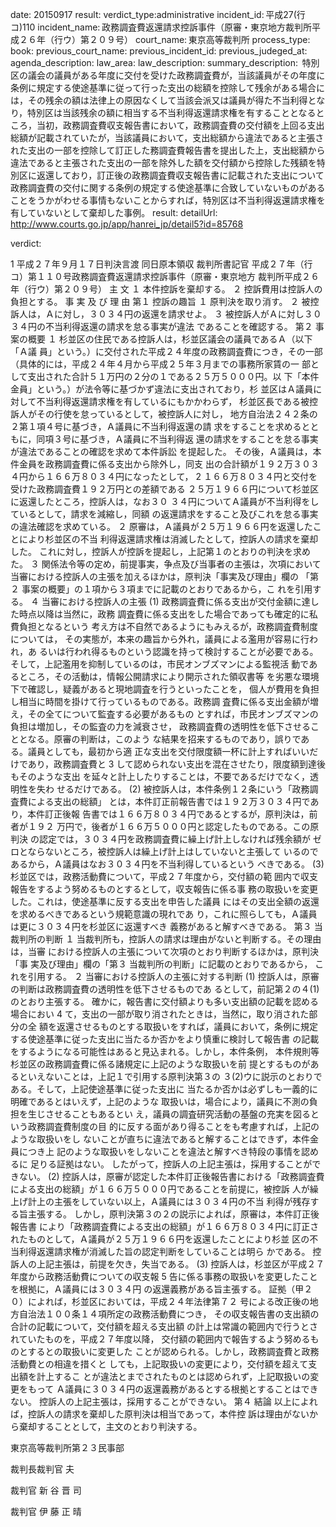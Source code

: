 
date: 20150917
result: 
verdict_type:administrative
incident_id: 平成27(行コ)110
incident_name: 政務調査費返還請求控訴事件（原審・東京地方裁判所平成２６年（行ウ）第２０９号）
court_name: 東京高等裁判所
process_type:
book: 
previous_court_name:
previous_incident_id:
previous_judeged_at:
agenda_description: 
law_area: 
law_description: 
summary_description:  特別区の議会の議員がある年度に交付を受けた政務調査費が，当該議員がその年度に条例に規定する使途基準に従って行った支出の総額を控除して残余がある場合には，その残余の額は法律上の原因なくして当該会派又は議員が得た不当利得となり，特別区は当該残余の額に相当する不当利得返還請求権を有することとなるところ，当初，政務調査費収支報告書において，政務調査費の交付額を上回る支出総額が記載されていたが，当該議員において，支出総額から違法であると主張された支出の一部を控除して訂正した務調査費報告書を提出した上，支出総額から違法であると主張された支出の一部を除外した額を交付額から控除した残額を特別区に返還しており，訂正後の政務調査費収支報告書に記載された支出について政務調査費の交付に関する条例の規定する使途基準に合致していないものがあることをうかがわせる事情もないことからすれば，特別区は不当利得返還請求権を有していないとして棄却した事例。
result: 
detailUrl: http://www.courts.go.jp/app/hanrei_jp/detail5?id=85768

verdict:

 1 
平成２７年９月１７日判決言渡 同日原本領収 裁判所書記官 
平成２７年（行コ）第１１０号政務調査費返還請求控訴事件（原審・東京地方
裁判所平成２６年（行ウ）第２０９号） 
主 文 
１ 本件控訴を棄却する。 
２ 控訴費用は控訴人の負担とする。 
事 実 及 び 理 由 
第１ 控訴の趣旨 
１ 原判決を取り消す。 
２ 被控訴人は，Ａに対し，３０３４円の返還を請求せよ。 
３ 被控訴人がＡに対し３０３４円の不当利得返還の請求を怠る事実が違法
であることを確認する。 
第２ 事案の概要 
１ 杉並区の住民である控訴人は，杉並区議会の議員であるＡ（以下「Ａ議
員」という。）に交付された平成２４年度の政務調査費につき，その一部
（具体的には，平成２４年４月から平成２５年３月までの事務所家賃の一
部として支出された合計５１万円の２分の１である２５万５０００円。以
下「本件金員」という。）が法令等に基づかず違法に支出されており，杉
並区はＡ議員に対して不当利得返還請求権を有しているにもかかわらず，
杉並区長である被控訴人がその行使を怠っているとして，被控訴人に対し，
地方自治法２４２条の２第１項４号に基づき，Ａ議員に不当利得返還の請
求をすることを求めるとともに，同項３号に基づき，Ａ議員に不当利得返
還の請求をすることを怠る事実が違法であることの確認を求めて本件訴訟
を提起した。 
その後，Ａ議員は，本件金員を政務調査費に係る支出から除外し，同支
出の合計額が１９２万３０３４円から１６６万８０３４円になったとして，
 2 
１６６万８０３４円と交付を受けた政務調査費１９２万円との差額である
２５万１９６６円について杉並区に返還したところ，控訴人は，なお３０
３４円についてＡ議員が不当利得をしているとして，請求を減縮し，同額
の返還請求をすること及びこれを怠る事実の違法確認を求めている。 
２ 原審は，Ａ議員が２５万１９６６円を返還したことにより杉並区の不当
利得返還請求権は消滅したとして，控訴人の請求を棄却した。 
これに対し，控訴人が控訴を提起し，上記第１のとおりの判決を求めた。 
３ 関係法令等の定め，前提事実，争点及び当事者の主張は，次項において
当審における控訴人の主張を加えるほかは，原判決「事実及び理由」欄の
「第２ 事案の概要」の１項から３項までに記載のとおりであるから，こ
れを引用する。 
４ 当審における控訴人の主張 
(1) 政務調査費に係る支出が交付金額に達した時点以降は当然に，政務
調査費に係る支出をした場合であっても確定的に私費負担となるという
考え方は不自然であるようにもみえるが，政務調査費制度については，
その実態が，本来の趣旨から外れ，議員による濫用が容易に行われ，あ
るいは行われ得るものという認識を持って検討することが必要である。
そして，上記濫用を抑制しているのは，市民オンブズマンによる監視活
動であるところ，その活動は，情報公開請求により開示された領収書等
を劣悪な環境下で確認し，疑義があると現地調査を行うといったことを，
個人が費用を負担し相当に時間を掛けて行っているものである。政務調
査費に係る支出金額が増え，その全てについて監査する必要があるもの
とすれば，市民オンブズマンの負担は増加し，その監査の力を減衰させ，
政務調査費の透明性を低下させることとなる。原審の判断は，このよう
な結果を招来するものであり，誤りである。議員としても，最初から適
正な支出を交付限度額一杯に計上すればいいだけであり，政務調査費と
 3 
して認められない支出を混在させたり，限度額到達後もそのような支出
を延々と計上したりすることは，不要であるだけでなく，透明性を失わ
せるだけである。 
(2) 被控訴人は，本件条例１２条にいう「政務調査費による支出の総額」
とは，本件訂正前報告書では１９２万３０３４円であり，本件訂正後報
告書では１６６万８０３４円であるとするが，原判決は，前者が１９２
万円で，後者が１６６万５０００円と認定したものである。この原判決
の認定では，３０３４円を政務調査費に繰上げ計上しなければ残余額が
ゼロとならないところ，被控訴人は繰上げ計上はしていないと主張して
いるのであるから，Ａ議員はなお３０３４円を不当利得しているという
べきである。 
(3) 杉並区では，政務活動費について，平成２７年度から，交付額の範
囲内で収支報告をするよう努めるものとするとして，収支報告に係る事
務の取扱いを変更した。これは，使途基準に反する支出を申告した議員
にはその支出全額の返還を求めるべきであるという規範意識の現れであ
り，これに照らしても，Ａ議員は更に３０３４円を杉並区に返還すべき
義務があると解すべきである。 
第３ 当裁判所の判断 
１ 当裁判所も，控訴人の請求は理由がないと判断する。その理由は，当審
における控訴人の主張について次項のとおり判断するほかは，原判決「事
実及び理由」欄の「第３ 当裁判所の判断」に記載のとおりであるから，
これを引用する。 
２ 当審における控訴人の主張に対する判断 
(1) 控訴人は，原審の判断は政務調査費の透明性を低下させるものであ
るとして，前記第２の４(1)のとおり主張する。 
確かに，報告書に交付額よりも多い支出額の記載を認める場合におい
 4 
て，支出の一部が取り消されたときは，当然に，取り消された部分の全
額を返還させるものとする取扱いをすれば，議員において，条例に規定
する使途基準に従った支出に当たるか否かをより慎重に検討して報告書
の記載をするようになる可能性はあると見込まれる。しかし，本件条例，
本件規則等杉並区の政務調査費に係る諸規定に上記のような取扱いを前
提とするものがあるといえないことは，上記１で引用する原判決第３の
３(2)ウに説示のとおりである。そして，上記使途基準に従った支出に
当たるか否かは必ずしも一義的に明確であるとはいえず，上記のような
取扱いは，場合により，議員に不測の負担を生じさせることもあるとい
え，議員の調査研究活動の基盤の充実を図るという政務調査費制度の目
的に反する面があり得ることをも考慮すれば，上記のような取扱いをし
ないことが直ちに違法であると解することはできず，本件金員につき上
記のような取扱いをしないことを違法と解すべき特段の事情を認めるに
足りる証拠はない。 
したがって，控訴人の上記主張は，採用することができない。 
(2) 控訴人は，原審が認定した本件訂正後報告書における「政務調査費
による支出の総額」が１６６万５０００円であることを前提に，被控訴
人が繰上げ計上の主張をしていない以上，Ａ議員には３０３４円の不当
利得が残存する旨主張する。 
しかし，原判決第３の２の説示によれば，原審は，本件訂正後報告書
により「政務調査費による支出の総額」が１６６万８０３４円に訂正さ
れたものとして，Ａ議員が２５万１９６６円を返還したことにより杉並
区の不当利得返還請求権が消滅した旨の認定判断をしていることは明ら
かである。 
控訴人の上記主張は，前提を欠き，失当である。 
(3) 控訴人は，杉並区が平成２７年度から政務活動費についての収支報
 5 
告に係る事務の取扱いを変更したことを根拠に，Ａ議員には３０３４円
の返還義務がある旨主張する。 
証拠（甲２０）によれば，杉並区においては，平成２４年法律第７２
号による改正後の地方自治法１００条１４項所定の政務活動費につき，
その収支報告書の支出額の合計の記載について，交付額を超える支出額
の計上は常識の範囲内で行うとされていたものを，平成２７年度以降，
交付額の範囲内で報告するよう努めるものとするとの取扱いに変更した
ことが認められる。しかし，政務調査費と政務活動費との相違を措くと
しても，上記取扱いの変更により，交付額を超えて支出額を計上するこ
とが違法とまでされたものとは認められず，上記取扱いの変更をもって
Ａ議員に３０３４円の返還義務があるとする根拠とすることはできない。 
控訴人の上記主張は，採用することができない。 
第４ 結論 
以上によれば，控訴人の請求を棄却した原判決は相当であって，本件控
訴は理由がないから棄却することとして，主文のとおり判決する。 
 
東京高等裁判所第２３民事部 
 
裁判長裁判官     夫 
 
 
裁判官     新 谷 晋 司 
 
 
裁判官     伊 藤 正 晴 

                    